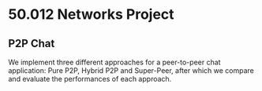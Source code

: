 # 50.012 Networks Project
## P2P Chat
We implement three different approaches for a peer-to-peer chat application: Pure P2P, Hybrid P2P and Super-Peer, after which we compare and evaluate the performances of each approach.
